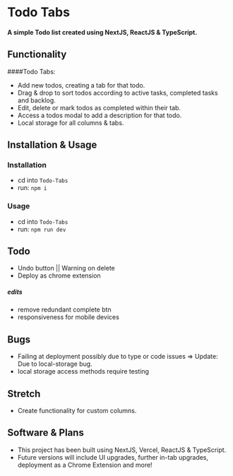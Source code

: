 # Todo Tabs
#### A simple Todo list created using NextJS, ReactJS & TypeScript.

## Functionality
####Todo Tabs:
- Add new todos, creating a tab for that todo.
- Drag & drop to sort todos according to active tasks, completed tasks and backlog.
- Edit, delete or mark todos as completed within their tab.
- Access a todos modal to add a description for that todo.
- Local storage for all columns & tabs.

## Installation & Usage
### Installation
- cd into `Todo-Tabs`
- run: `npm i`

### Usage
- cd into `Todo-Tabs`
- run: `npm run dev`

## Todo
- Undo button || Warning on delete
- Deploy as chrome extension
##### edits
- remove redundant complete btn
- responsiveness for mobile devices


## Bugs
- Failing at deployment possibly due to type or code issues => Update: Due to local-storage bug.
- local storage access methods require testing

## Stretch
- Create functionality for custom columns.


## Software & Plans
- This project has been built using NextJS, Vercel, ReactJS & TypeScript.
- Future versions will include UI upgrades, further in-tab upgrades, deployment as a Chrome Extension and more!
